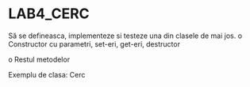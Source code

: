 # LAB4_CERC

Să se defineasca, implementeze si testeze una din clasele de mai jos.
o Constructor cu parametri, set-eri, get-eri, destructor

o Restul metodelor 

Exemplu de clasa: Cerc
